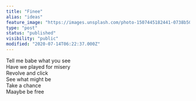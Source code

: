 ```yaml
---
title: "Finee"
alias: "ideas"
feature_image: "https://images.unsplash.com/photo-1507445182441-0738b50b1519?ixlib=rb-1.2.1&q=80&fm=jpg&crop=entropy&cs=tinysrgb&w=2000&fit=max&ixid=eyJhcHBfaWQiOjExNzczfQ"
type: "post"
status: "published"
visibility: "public"
modified: "2020-07-14T06:22:37.000Z"
---
```


<p>Tell me babe what you see<br>Have we played for misery<br>Revolve and click<br>See what might be<br>Take a chance<br>Maaybe be free</p>

